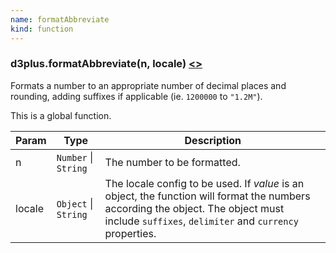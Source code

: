 ```yaml
---
name: formatAbbreviate
kind: function
---
```


<a name="formatAbbreviate"></a>

### d3plus.**formatAbbreviate**(n, locale) [<>](https://github.com/d3plus/d3plus-format/blob/master/src/abbreviate.js#L38)

Formats a number to an appropriate number of decimal places and rounding, adding suffixes if applicable (ie. `1200000` to `"1.2M"`).


This is a global function.

| Param | Type | Description |
| --- | --- | --- |
| n | <code>Number</code> \| <code>String</code> | The number to be formatted. |
| locale | <code>Object</code> \| <code>String</code> | The locale config to be used. If *value* is an object, the function will format the numbers according the object. The object must include `suffixes`, `delimiter` and `currency` properties. |


